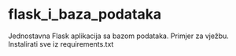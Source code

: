 # flask_i_baza_podataka
Jednostavna Flask aplikacija sa bazom podataka. Primjer za vježbu. Instalirati sve iz requirements.txt
